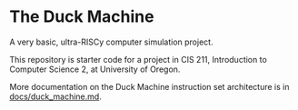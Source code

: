 # The Duck Machine

A very basic, ultra-RISCy computer simulation project.

This repository is starter code for a project in CIS 211, Introduction
to Computer Science 2, at University of Oregon.

More documentation on the Duck Machine instruction set architecture is
in [docs/duck_machine.md](docs/duck_machine.md).


